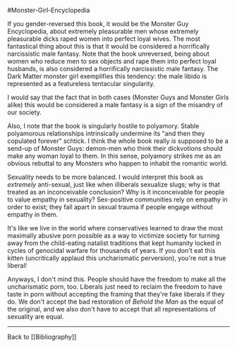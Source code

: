 #Monster-Girl-Encyclopedia

If you gender-reversed this book, it would be the Monster Guy Encyclopedia, about extremely pleasurable men whose extremely pleasurable dicks raped women into perfect loyal wives.  The most fantastical thing about this is that it would be considered a horrifically narcissistic male fantasy.  Note that the book unreversed, being about women who reduce men to sex objects and rape them into perfect loyal husbands, is also considered a horrifically narcissistic male fantasy.  The Dark Matter monster girl exemplifies this tendency: the male libido is represented as a featureless tentacular singularity.

I would say that the fact that in both cases (Monster Guys and Monster Girls alike) this would be considered a male fantasy is a sign of the misandry of our society.

Also, I note that the book is singularly hostile to polyamory.  Stable polyamorous relationships intrinsically undermine its "and then they copulated forever" schtick.  I think the whole book really *is* supposed to be a send-up of Monster Guys: demon-men who think their dickvotions should make any woman loyal to them.  In this sense, polyamory strikes me as an obvious rebuttal to any Monsters who happen to inhabit the romantic world.

Sexuality needs to be more balanced.  I would interpret this book as *extremely* anti-sexual, just like when illiberals sexualize slugs; why is that treated as an inconceivable conclusion?  Why is it inconceivable for people to value empathy in sexuality?  Sex-positive communities rely on empathy in order to exist; they fall apart in sexual trauma if people engage without empathy in them.

It's like we live in the world where conservatives learned to draw the most maximally abusive porn possible as a way to victimize society for turning away from the child-eating natalist traditions that kept humanity locked in cycles of genocidal warfare for thousands of years.  If you don't eat this kitten (uncritically applaud this uncharismatic perversion), you're not a true liberal!

Anyways, I don't mind this.  People should have the freedom to make all the uncharismatic porn, too.  Liberals just need to reclaim the freedom to have taste in porn without accepting the framing that they're fake liberals if they do.  We don't accept the bad restoration of *Behold the Man* as the equal of the original, and we also don't have to accept that all representations of sexuality are equal.

---
Back to [[Bibliography]]
